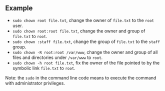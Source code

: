 ## Example

- `sudo chown root file.txt`, change the owner of `file.txt` to the `root` user.
- `sudo chown root:root file.txt`, change the owner and group of `file.txt` to `root`.
- `sudo chown :staff file.txt`, change the group of `file.txt` to the `staff` group.
- `sudo chown -R root:root /var/www`, change the owner and group of all files and directories under `/var/www` to `root`.
- `sudo chown -h root file.txt`, fix the owner of the file pointed to by the symbolic link `file.txt` to `root`.

Note: the `sudo` in the command line code means to execute the command with administrator privileges.
